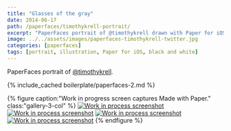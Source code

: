 ```yaml
---
title: "Glasses of the gray"
date: 2014-06-17
path: /paperfaces/timothykrell-portrait/
excerpt: "PaperFaces portrait of @timothykrell drawn with Paper for iOS on an iPad."
image: ../../assets/images/paperfaces-timothykrell-twitter.jpg
categories: [paperfaces]
tags: [portrait, illustration, Paper for iOS, black and white]
---
```


PaperFaces portrait of [@timothykrell](https://twitter.com/timothykrell).

{% include_cached boilerplate/paperfaces-2.md %}

{% figure caption:"Work in progress screen captures Made with Paper." class:"gallery-3-col" %}
[![Work in process screenshot](../../assets/images/paperfaces-timothykrell-process-1-600.jpg)](../../assets/images/paperfaces-timothykrell-process-1-lg.jpg) [![Work in process screenshot](../../assets/images/paperfaces-timothykrell-process-2-600.jpg)](../../assets/images/paperfaces-timothykrell-process-2-lg.jpg) [![Work in process screenshot](../../assets/images/paperfaces-timothykrell-process-3-600.jpg)](../../assets/images/paperfaces-timothykrell-process-3-lg.jpg) [![Work in process screenshot](../../assets/images/paperfaces-timothykrell-process-4-600.jpg)](../../assets/images/paperfaces-timothykrell-process-4-lg.jpg)
{% endfigure %}
